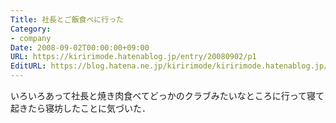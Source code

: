 ```yaml
---
Title: 社長とご飯食べに行った
Category:
- company
Date: 2008-09-02T00:00:00+09:00
URL: https://kiririmode.hatenablog.jp/entry/20080902/p1
EditURL: https://blog.hatena.ne.jp/kiririmode/kiririmode.hatenablog.jp/atom/entry/8454420450078214254
---
```


いろいろあって社長と焼き肉食べてどっかのクラブみたいなところに行って寝て起きたら寝坊したことに気づいた．
